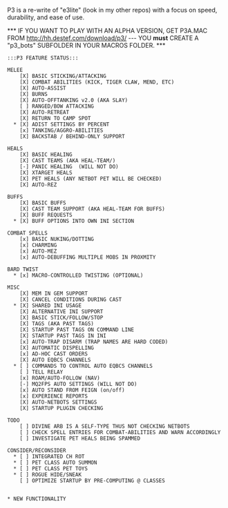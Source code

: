 P3 is a re-write of "e3lite" (look in my other repos) with a focus on speed, durability, and ease of use. 

*** IF YOU WANT TO PLAY WITH AN ALPHA VERSION, GET P3A.MAC FROM http://hh.destef.com/download/p3/  --- YOU **must** CREATE A "p3_bots" SUBFOLDER IN YOUR MACROS FOLDER. ***

    :::P3 FEATURE STATUS:::

    MELEE
        [X] BASIC STICKING/ATTACKING
        [X] COMBAT ABILITIES (KICK, TIGER CLAW, MEND, ETC) 
        [X] AUTO-ASSIST
        [X] BURNS
        [X] AUTO-OFFTANKING v2.0 (AKA SLAY)
        [ ] RANGED/BOW ATTACKING
        [X] AUTO-RETREAT
        [X] RETURN TO CAMP SPOT
      * [X] ADIST SETTINGS BY PERCENT
        [x] TANKING/AGGRO-ABILITIES
        [X] BACKSTAB / BEHIND-ONLY SUPPORT

    HEALS
        [X] BASIC HEALING
        [X] CAST TEAMS (AKA HEAL-TEAM/)
        [-] PANIC HEALING  (WILL NOT DO)
        [X] XTARGET HEALS
        [X] PET HEALS (ANY NETBOT PET WILL BE CHECKED)
        [X] AUTO-REZ

    BUFFS
        [X] BASIC BUFFS
        [X] CAST TEAM SUPPORT (AKA HEAL-TEAM FOR BUFFS)
        [X] BUFF REQUESTS
      * [X] BUFF OPTIONS INTO OWN INI SECTION

    COMBAT SPELLS
        [x] BASIC NUKING/DOTTING
        [x] CHARMING
        [x] AUTO-MEZ
        [x] AUTO-DEBUFFING MULTIPLE MOBS IN PROXMITY

    BARD TWIST
      * [x] MACRO-CONTROLLED TWISTING (OPTIONAL)

    MISC
        [X] MEM IN GEM SUPPORT
        [X] CANCEL CONDITIONS DURING CAST
      * [X] SHARED INI USAGE
        [X] ALTERNATIVE INI SUPPORT
        [X] BASIC STICK/FOLLOW/STOP
        [X] TAGS (AKA PAST TAGS)
        [X] STARTUP PAST TAGS ON COMMAND LINE
        [X] STARTUP PAST TAGS IN INI
        [x] AUTO-TRAP DISARM (TRAP NAMES ARE HARD CODED)
        [X] AUTOMATIC DISPELLING
        [x] AD-HOC CAST ORDERS
        [X] AUTO EQBCS CHANNELS
      * [ ] COMMANDS TO CONTROL AUTO EQBCS CHANNELS
        [ ] TELL RELAY
        [x] ROAM/AUTO-FOLLOW (NAV)
        [-] MQ2FPS AUTO SETTINGS (WILL NOT DO)
        [x] AUTO STAND FROM FEIGN (on/off)
        [x] EXPERIENCE REPORTS
        [X] AUTO-NETBOTS SETTINGS
        [X] STARTUP PLUGIN CHECKING

    TODO
        [ ] DIVINE ARB IS A SELF-TYPE THUS NOT CHECKING NETBOTS
        [ ] CHECK SPELL ENTRIES FOR COMBAT-ABILITIES AND WARN ACCORDINGLY
        [ ] INVESTIGATE PET HEALS BEING SPAMMED 

    CONSIDER/RECONSIDER
      * [ ] INTEGRATED CH ROT
      * [ ] PET CLASS AUTO SUMMON
      * [ ] PET CLASS PET TOYS
      * [ ] ROGUE HIDE/SNEAK 
        [ ] OPTIMIZE STARTUP BY PRE-COMPUTING @ CLASSES


    * NEW FUNCTIONALITY
